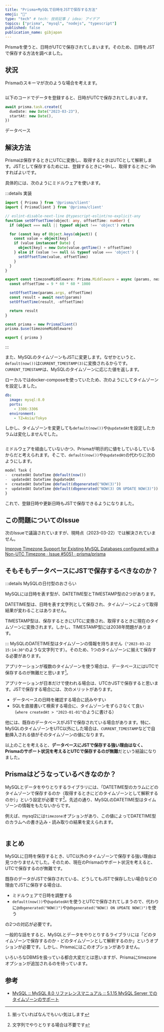 ```yaml
---
title: "Prisma+MySQLで日時をJSTで保存する方法"
emoji: "🦁"
type: "tech" # tech: 技術記事 / idea: アイデア
topics: ["prisma", "mysql", "nodejs", "typescript"]
published: false
publication_name: gibjapan
---
```


Prismaを使うと、日時がUTCで保存されてしまいます。そのため、日時をJSTで保存する方法を調べました。

## 状況

Prismaのスキーマが次のような場合を考えます。

```ts
```

以下のコードでデータを登録すると、日時がUTCで保存されてしまいます。

```ts
await prisma.task.create({
  dueDate: new Date("2023-03-23"),
  startAt: new Date(),
})
```

データベース

## 解決方法

Prismaは保存するときにUTCに変換し、取得するときはUTCとして解釈します。JSTとして保存するためには、登録するときに+9hし、取得するときに-9hすればよいです。

具体的には、次のようにミドルウェアを使います。

:::details 実装

```ts
import { Prisma } from '@prisma/client'
import { PrismaClient } from '@prisma/client'

// eslint-disable-next-line @typescript-eslint/no-explicit-any
function setOffsetTime(object: any, offsetTime: number) {
  if (object === null || typeof object !== 'object') return

  for (const key of Object.keys(object)) {
    const value = object[key]
    if (value instanceof Date) {
      object[key] = new Date(value.getTime() + offsetTime)
    } else if (value !== null && typeof value === 'object') {
      setOffsetTime(value, offsetTime)
    }
  }
}

export const timezoneMiddleware: Prisma.Middleware = async (params, next) => {
  const offsetTime = 9 * 60 * 60 * 1000

  setOffsetTime(params.args, offsetTime)
  const result = await next(params)
  setOffsetTime(result, -offsetTime)

  return result
}

const prisma = new PrismaClient()
prisma.$use(timezoneMiddleware)

export { prisma }
```

:::

また、MySQLのタイムゾーンもJSTに変更します。なぜかというと、`default(now())`は`CURRENT_TIMESTAMP(3)`に変換されるからです。`CURRENT_TIMESTAMP`は、MySQLのタイムゾーンに応じた値を返します。

ローカルではdocker-composeを使っていたため、次のようにしてタイムゾーンを設定しました。

```yml
db:
  image: mysql:8.0
  ports:
    - 3306:3306
  environment:
    - TZ=Asia/Tokyo
```

しかし、タイムゾーンを変更しても`default(now())`や`@updatedAt`を設定したカラムは変化しませんでした。

```
```

ミドルウェアを経由していないかつ、Prismaが明示的に値をしているしているからだと考えられます。そこで、`default(now())`や`@updatedAt`の代わりに次のようにします。

```ts diff
model Task {
-  createdAt DateTime @default(now())
-  updatedAt DateTime @updatedAt
+  createdAt DateTime @default(dbgenerated("NOW(3)"))
+  updatedAt DateTime @default(dbgenerated("NOW(3) ON UPDATE NOW(3)"))
}
```

これで、登録日時や更新日時もJSTで保存できるようになりました。

## この問題についてのIssue

次のIssueで議論されていますが、現時点（2023-03-22）では解決されていません。

[Improve Timezone Support for Existing MySQL Databases configured with a Non-UTC Timezone · Issue #5051 · prisma/prisma](https://github.com/prisma/prisma/issues/5051#issuecomment-1279790199)

## そもそもデータベースにJSTで保存するべきなのか？

:::details MySQLの日付型のおさらい

MySQLには日時を表す型が、DATETIME型とTIMESTAMP型の2つがあります。

DATETIME型は、日時を表す文字列として保存され、タイムゾーンによって取得結果が変わることはありません。

TIMESTAMP型は、保存するときにUTCに変換され、取得するときに現在のタイムゾーンに変換されます。しかし、TIMESTAMP型には2038年問題があります。

:::
MySQLのDATETIME型はタイムゾーンの情報を持ちません（`"2023-03-22 15:14:30"`のような文字列です）。そのため、1つのタイムゾーンに揃えて保存する必要があります。

アプリケーションが複数のタイムゾーンを使う場合は、データベースにはUTCで保存するのが無難だと思います[^1]。

[^1]: 揃っていればなんでもいい気はします

アプリケーションが日本だけで使われる場合は、UTCかJSTで保存すると思います。JSTで保存する場合には、次のメリットがあります。

- データベースの日時を確認する場合に読みやすい
- SQLを直接書いて検索する場合に、タイムゾーンをずらさなくて良い（`where createdAt > "2023-01-01"`のように書ける）

他には、既存のデータベースがJSTで保存されている場合があります。特に、MySQLのタイムゾーンをUTC以外にした場合は、`CURRENT_TIMESTAMP`などで自動挿入される値がそのタイムゾーンの値になります。

以上のことを考えると、**データベースにJSTで保存する強い理由はなく、Prismaのサポート状況を考えるとUTCで保存するのが無難**だという結論になりました。

## Prismaはどうなっているべきなのか？

MySQLとデータをやりとりするライブラリには、「DATETIME型のカラムにどのタイムゾーンで保存するのか（取得するときにどのタイムゾーンとして解釈するのか）」という設定が必要です[^2]。先述の通り、MySQLのDATETIME型はタイムゾーンの情報をもたないからです。

[^2]: 文字列でやりとりする場合は不要です

例えば、mysql2には`timezone`オプションがあり、この値によってDATETIME型のカラムへの書き込み・読み取りの結果を変えられます。

```ts
```

## まとめ

MySQLに日時を保存するとき、UTC以外のタイムゾーンで保存する強い理由は見つかりませんでした。そのため、現在のPrismaのサポート状況を考えると、UTCで保存するのが無難です。

既存のデータがJSTで保存されている、どうしてもJSTで保存したい場合などの理由でJSTに保存する場合は、

- ミドルウェアで日時を調整する
- `default(now())`や`@updatedAt`を使うとUTCで保存されてしまうので、代わりに`@dbgenerated("NOW()")`や`@dbgenerated("NOW() ON UPDATE NOW()")`を使う

の2つの対応が必要です。

一般的な話をすると、MySQLとデータをやりとりするライブラリには「どのタイムゾーンで保存するのか・どのタイムゾーンとして解釈するのか」というオプションが必要です。しかし、Prismaにはこのオプションがありません。

いろいろなDBMSを扱っている都合大変だとは思いますが、Prismaにtimezoneオプションが追加されるのを待っています。

## 参考

- [MySQL :: MySQL 8.0 リファレンスマニュアル :: 5.1.15 MySQL Server でのタイムゾーンのサポート](https://dev.mysql.com/doc/refman/8.0/ja/time-zone-support.html)
